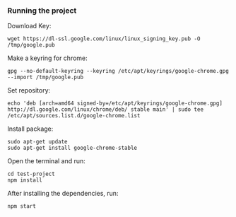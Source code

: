 ### Running the project

Download Key:

```
wget https://dl-ssl.google.com/linux/linux_signing_key.pub -O /tmp/google.pub
```

Make a keyring for chrome:

```
gpg --no-default-keyring --keyring /etc/apt/keyrings/google-chrome.gpg --import /tmp/google.pub
```

Set repository:

```
echo 'deb [arch=amd64 signed-by=/etc/apt/keyrings/google-chrome.gpg] http://dl.google.com/linux/chrome/deb/ stable main' | sudo tee /etc/apt/sources.list.d/google-chrome.list
```

Install package:

```
sudo apt-get update
sudo apt-get install google-chrome-stable

```

Open the terminal and run:

```
cd test-project
npm install
```

After installing the dependencies, run:
```
npm start
```
